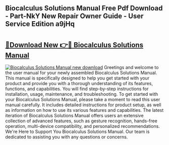 ## Biocalculus Solutions Manual Free Pdf Download - Part-NkY New Repair Owner Guide - User Service Edition a9jHq

# <h2><a href="http://bc35985.oget.top/?id=Biocalculus+Solutions+Manual">🔗Download New 👉🔴 Biocalculus Solutions Manual</a></h2>

[![Biocalculus Solutions Manual new download](https://i.imgur.com/5g1atiW.png)](http://bc35985.oget.top/?id=Biocalculus+Solutions+Manual)
Greetings and welcome to the user manual for your newly assembled Biocalculus Solutions Manual. This manual is specifically designed to help you get started with your product and provide you with a thorough understanding of its features, functions, and capabilities. You will find step-by-step instructions for installation, usage, maintenance, and troubleshooting. To get started with your Biocalculus Solutions Manual, please take a moment to read this user manual carefully. It includes detailed instructions for product setup, as well as information on how to use its various features and capabilities. The latest iteration of Biocalculus Solutions Manual offers users an extensive collection of advanced features, such as gesture recognition, hands-free operation, multi-device compatibility, and personalized recommendations. We're Here to Support You Biocalculus Solutions Manual. Our team is dedicated to assisting you with any questions or concerns.
